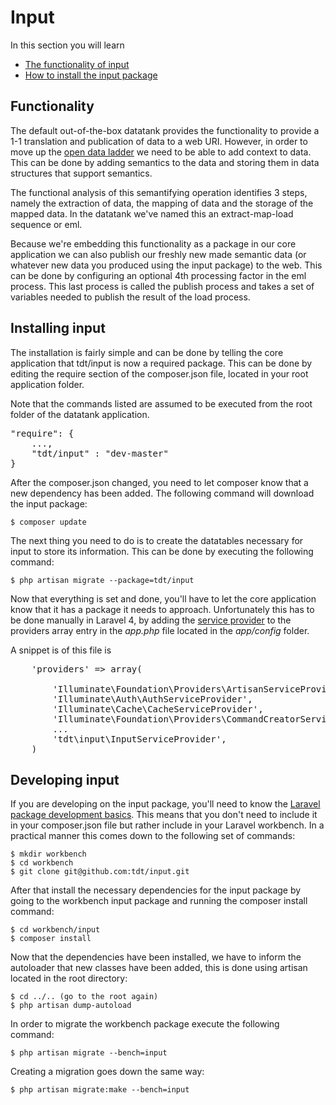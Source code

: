 # Input

In this section you will learn

* [The functionality of input](#functionality)
* [How to install the input package](#install)

<a id='functionality' class='anchor'></a>
## Functionality

The default out-of-the-box datatank provides the functionality to provide a 1-1 translation and publication of data to a web URI. However, in order to move up the [open data ladder](http://5stardata.info/) we need to be able to add context to data. This can be done by adding semantics to the data and storing them in data structures that support semantics.

The functional analysis of this semantifying operation identifies 3 steps, namely the extraction of data, the mapping of data and the storage of the mapped data. In the datatank we've named this an extract-map-load sequence or eml.

Because we're embedding this functionality as a package in our core application we can also publish our freshly new made semantic data (or whatever new data you produced using the input package) to the web. This can be done by configuring an optional 4th processing factor in the eml process. This last process is called the publish process and takes a set of variables needed to publish the result of the load process.

<a id='install' class='anchor'></a>
## Installing input

The installation is fairly simple and can be done by telling the core application that tdt/input is now a required package. This can be done by editing the require section of the composer.json file, located in your root application folder.

Note that the commands listed are assumed to be executed from the root folder of the datatank application.

<pre class="prettyprint linenums">
"require": {
    ...,
    "tdt/input" : "dev-master"
}
</pre>

After the composer.json changed, you need to let composer know that a new dependency has been added. The following command will download the input package:

    $ composer update

The next thing you need to do is to create the datatables necessary for input to store its information. This can be done by executing the following command:

    $ php artisan migrate --package=tdt/input

Now that everything is set and done, you'll have to let the core application know that it has a package it needs to approach. Unfortunately this has to be done manually in Laravel 4, by adding the [service provider](http://four.laravel.com/docs/packages#service-providers) to the providers array entry in the <em>app.php</em> file located in the <em>app/config</em> folder.

A snippet is of this file is

<pre class="prettyprint linenums">
    'providers' => array(

        'Illuminate\Foundation\Providers\ArtisanServiceProvider',
        'Illuminate\Auth\AuthServiceProvider',
        'Illuminate\Cache\CacheServiceProvider',
        'Illuminate\Foundation\Providers\CommandCreatorServiceProvider',
        ...
        'tdt\input\InputServiceProvider',
    )
</pre>

## Developing input

If you are developing on the input package, you'll need to know the [Laravel package development basics](http://four.laravel.com/docs/packages).
This means that you don't need to include it in your composer.json file but rather include in your Laravel workbench. In a practical manner this comes down to the following set of commands:

    $ mkdir workbench
    $ cd workbench
    $ git clone git@github.com:tdt/input.git

After that install the necessary dependencies for the input package by going to the workbench input package and running the composer install command:

    $ cd workbench/input
    $ composer install

Now that the dependencies have been installed, we have to inform the autoloader that new classes have been added, this is done using artisan located in the root directory:

    $ cd ../.. (go to the root again)
    $ php artisan dump-autoload

In order to migrate the workbench package execute the following command:

    $ php artisan migrate --bench=input

Creating a migration goes down the same way:

    $ php artisan migrate:make --bench=input

